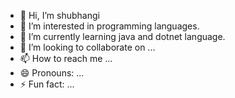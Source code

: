 - 👋 Hi, I’m shubhangi
- 👀 I’m interested in programming languages.
- 🌱 I’m currently learning java and dotnet language.
- 💞️ I’m looking to collaborate on ...
- 📫 How to reach me ...
- 😄 Pronouns: ...
- ⚡ Fun fact: ...

<!---
Shubhangi-jadhav2003/Shubhangi-jadhav2003 is a ✨ special ✨ repository because its `README.md` (this file) appears on your GitHub profile.
You can click the Preview link to take a look at your changes.
--->
